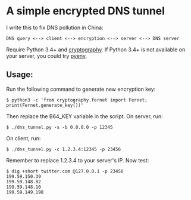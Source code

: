 # A simple encrypted DNS tunnel

I write this to fix DNS pollution in China:

~~~~~~~~
DNS query <--> client <--> encryption <--> server <--> DNS server
~~~~~~~~

Require Python 3.4+ and [cryptography](https://cryptography.io/en/latest/). If Python 3.4+ is not available on your server, you could try [pyenv](https://github.com/yyuu/pyenv).

## Usage:
Run the following command to generate new encryption key:

~~~~~~~~
$ python3 -c 'from cryptography.fernet import Fernet; print(Fernet.generate_key())'
~~~~~~~~

Then replace the B64_KEY variable in the script. On server, run:

~~~~~~~~
$ ./dns_tunnel.py -s -b 0.0.0.0 -p 12345
~~~~~~~~

On client, run:

~~~~~~~~
$ ./dns_tunnel.py -c 1.2.3.4:12345 -p 23456
~~~~~~~~

Remember to replace 1.2.3.4 to your server's IP. Now test:

~~~~~~~~
$ dig +short twitter.com @127.0.0.1 -p 23456
199.59.150.39
199.59.148.82
199.59.148.10
199.59.149.198
~~~~~~~~
